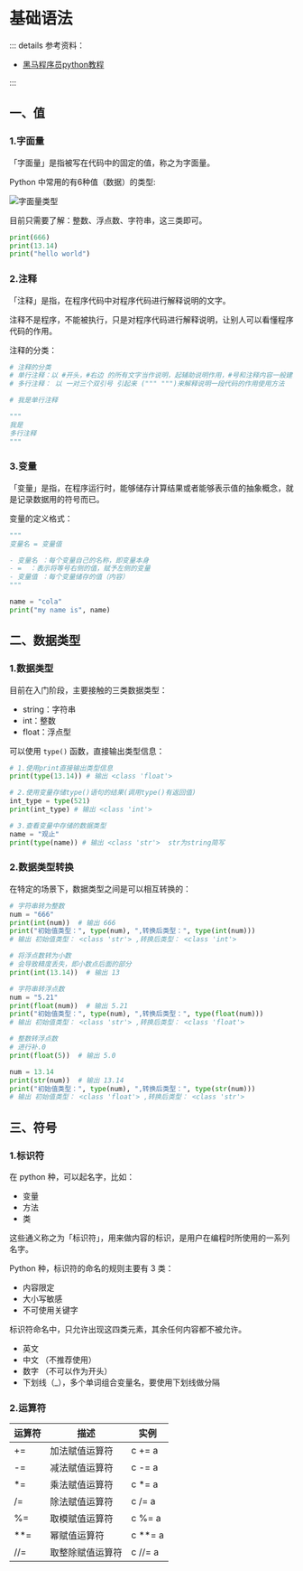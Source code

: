 # 基础语法

::: details 参考资料：

- [黑马程序员python教程](https://www.bilibili.com/video/BV1qW4y1a7fU)

:::

## 一、值

### 1.字面量

「字面量」是指被写在代码中的固定的值，称之为字面量。

Python 中常用的有6种值（数据）的类型:

<img src="https://blogcola1213.oss-cn-wuhan-lr.aliyuncs.com/python/pythonSE/01.png" alt="字面量类型" style="margin: auto;zoom: normal">

目前只需要了解：整数、浮点数、字符串，这三类即可。

````python
print(666)
print(13.14)
print("hello world")
````

### 2.注释

「注释」是指，在程序代码中对程序代码进行解释说明的文字。

注释不是程序，不能被执行，只是对程序代码进行解释说明，让别人可以看懂程序代码的作用。

注释的分类：

````python
# 注释的分类
# 单行注释：以 #开头，#右边 的所有文字当作说明，起辅助说明作用，#号和注释内容一般建议以一个空格隔开.
# 多行注释： 以 一对三个双引号 引起来 (""" """)来解释说明一段代码的作用使用方法

# 我是单行注释

"""
我是
多行注释
"""
````

### 3.变量

「变量」是指，在程序运行时，能够储存计算结果或者能够表示值的抽象概念，就是记录数据用的符号而已。

变量的定义格式：

````python
"""
变量名 = 变量值

- 变量名 ：每个变量自己的名称，即变量本身
- =  ：表示将等号右侧的值，赋予左侧的变量
- 变量值 ：每个变量储存的值（内容）
"""

name = "cola"
print("my name is", name)
````

## 二、数据类型

### 1.数据类型

目前在入门阶段，主要接触的三类数据类型：

- string：字符串
- int：整数
- float：浮点型

可以使用 `type()` 函数，直接输出类型信息：

````python
# 1.使用print直接输出类型信息
print(type(13.14)) # 输出 <class 'float'>

# 2.使用变量存储type()语句的结果(调用type()有返回值)
int_type = type(521) 
print(int_type) # 输出 <class 'int'>

# 3.查看变量中存储的数据类型
name = "观止"
print(type(name)) # 输出 <class 'str'>  str为string简写
````

### 2.数据类型转换

在特定的场景下，数据类型之间是可以相互转换的：

````python
# 字符串转为整数
num = "666"
print(int(num))  # 输出 666
print("初始值类型：", type(num), ",转换后类型：", type(int(num)))
# 输出 初始值类型： <class 'str'> ,转换后类型： <class 'int'>

# 将浮点数转为小数
# 会导致精度丢失，即小数点后面的部分
print(int(13.14))  # 输出 13

# 字符串转浮点数
num = "5.21"
print(float(num))  # 输出 5.21
print("初始值类型：", type(num), ",转换后类型：", type(float(num)))
# 输出 初始值类型： <class 'str'> ,转换后类型： <class 'float'>

# 整数转浮点数
# 进行补.0
print(float(5))  # 输出 5.0

num = 13.14
print(str(num))  # 输出 13.14
print("初始值类型：", type(num), ",转换后类型：", type(str(num)))
# 输出 初始值类型： <class 'float'> ,转换后类型： <class 'str'>
````

## 三、符号

### 1.标识符

在 python 种，可以起名字，比如：

- 变量
- 方法
- 类

这些通义称之为「标识符」，用来做内容的标识，是用户在编程时所使用的一系列名字。

Python 种，标识符的命名的规则主要有 3 类：

- 内容限定
- 大小写敏感
- 不可使用关键字

标识符命名中，只允许出现这四类元素，其余任何内容都不被允许。

- 英文 
- 中文 （不推荐使用） 
- 数字 （不可以作为开头） 
- 下划线（_），多个单词组合变量名，要使用下划线做分隔

### 2.运算符



| 运算符 | 	描述       | 	实例      |
|-----|-----------|----------|
| +=	 | 加法赋值运算符   | 	c += a  |等效于 c = c + a|
| -=	 | 减法赋值运算符	  | c -= a   |等效于 c = c - a|
| *=	 | 乘法赋值运算符   | 	c *= a  | 等效于 c = c * a|
| /=	 | 除法赋值运算符	  | c /= a   |等效于 c = c / a|
| %=  | 	取模赋值运算符  | 	c %= a  | 等效于 c = c % a|
| **= | 	幂赋值运算符	  | c **= a  |等效于 c = c ** a|
| //= | 	取整除赋值运算符 | 	c //= a |等效于 c = c // a|